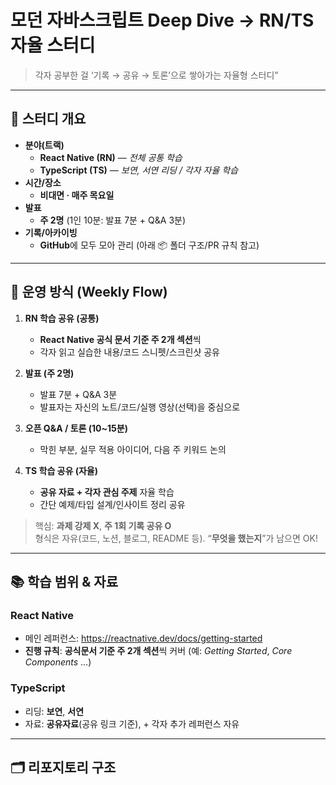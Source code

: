 # 모던 자바스크립트 Deep Dive → RN/TS 자율 스터디

> 각자 공부한 걸 ‘기록 → 공유 → 토론’으로 쌓아가는 자율형 스터디”

---

## 📌 스터디 개요

- **분야(트랙)**
  - **React Native (RN)** — *전체 공통 학습*
  - **TypeScript (TS)** — *보연, 서연 리딩 / 각자 자율 학습*
- **시간/장소**
  - **비대면 · 매주 목요일**
- **발표**
  - **주 2명** (1인 10분: 발표 7분 + Q&A 3분)
- **기록/아카이빙**
  - **GitHub**에 모두 모아 관리 (아래 📦 폴더 구조/PR 규칙 참고)

---

## 🧭 운영 방식 (Weekly Flow)


1) **RN 학습 공유 (공통)**
   - **React Native 공식 문서 기준 주 2개 섹션**씩
   - 각자 읽고 실습한 내용/코드 스니펫/스크린샷 공유

2) **발표 (주 2명)**
   - 발표 7분 + Q&A 3분
   - 발표자는 자신의 노트/코드/실행 영상(선택)을 중심으로

3) **오픈 Q&A / 토론 (10~15분)**
   - 막힌 부분, 실무 적용 아이디어, 다음 주 키워드 논의
  
4) **TS 학습 공유 (자율)**
   - **공유 자료 + 각자 관심 주제** 자율 학습
   - 간단 예제/타입 설계/인사이트 정리 공유

> 핵심: **과제 강제 X**, **주 1회 기록 공유 O**  
> 형식은 자유(코드, 노션, 블로그, README 등). “**무엇을 했는지**”가 남으면 OK!

---

## 📚 학습 범위 & 자료

### React Native
- 메인 레퍼런스: https://reactnative.dev/docs/getting-started
- **진행 규칙**: **공식문서 기준 주 2개 섹션**씩 커버 (예: *Getting Started*, *Core Components* …)

### TypeScript
- 리딩: **보연**, **서연**
- 자료: **공유자료**(공유 링크 기준), + 각자 추가 레퍼런스 자유

---

## 🗂️ 리포지토리 구조
